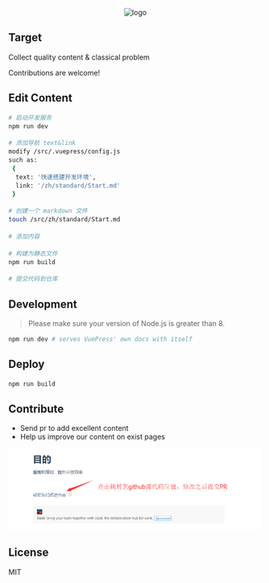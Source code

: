 <p align="center">
  <img width="280" src="https://timgsa.baidu.com/timg?image&quality=80&size=b9999_10000&sec=1556175319471&di=796ebb0e5935bce0de7288e851190c4d&imgtype=0&src=http%3A%2F%2Fs1.sinaimg.cn%2Flarge%2F0065mydpzy77g3FeqVXb1" alt="logo">
</p>

## Target
Collect quality content & classical problem

Contributions are welcome!

## Edit Content
``` bash
# 启动开发服务
npm run dev

# 添加导航 text&link
modify /src/.vuepress/config.js
such as: 
 {
  text: '快速搭建开发环境',
  link: '/zh/standard/Start.md'
 }

# 创建一个 markdown 文件
touch /src/zh/standard/Start.md

# 添加内容

# 构建为静态文件
npm run build

# 提交代码到仓库
```

## Development

> Please make sure your version of Node.js is greater than 8.

``` bash
npm run dev # serves VuePress' own docs with itself
```

## Deploy
``` bash
npm run build
```

## Contribute
- Send pr to add excellent content
- Help us improve our content on exist pages  

![improve](/src/.vuepress/public//img/improve.png)

## License

MIT

